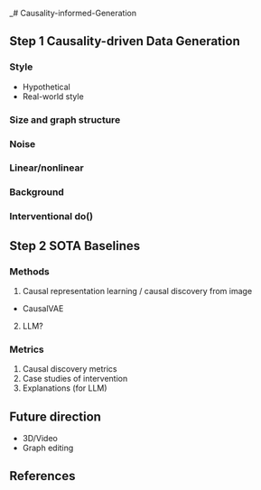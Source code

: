 _# Causality-informed-Generation

## Step 1 Causality-driven Data Generation

### Style
- Hypothetical
- Real-world style

### Size and graph structure

### Noise

### Linear/nonlinear

### Background

### Interventional do()

## Step 2 SOTA Baselines

### Methods
1. Causal representation learning / causal discovery from image
- CausalVAE

2. LLM?

### Metrics
1. Causal discovery metrics
2. Case studies of intervention
3. Explanations (for LLM)

## Future direction
- 3D/Video
- Graph editing

## References
